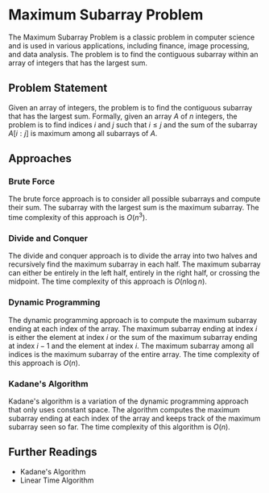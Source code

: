 # Maximum Subarray Problem

The Maximum Subarray Problem is a classic problem in computer science and is used in various applications, including finance, image processing, and data analysis. The problem is to find the contiguous subarray within an array of integers that has the largest sum. 

## Problem Statement

Given an array of integers, the problem is to find the contiguous subarray that has the largest sum. Formally, given an array $A$ of $n$ integers, the problem is to find indices $i$ and $j$ such that $i \leq j$ and the sum of the subarray $A[i:j]$ is maximum among all subarrays of $A$. 

## Approaches

### Brute Force

The brute force approach is to consider all possible subarrays and compute their sum. The subarray with the largest sum is the maximum subarray. The time complexity of this approach is $O(n^3)$.

### Divide and Conquer

The divide and conquer approach is to divide the array into two halves and recursively find the maximum subarray in each half. The maximum subarray can either be entirely in the left half, entirely in the right half, or crossing the midpoint. The time complexity of this approach is $O(n \log n)$.

### Dynamic Programming

The dynamic programming approach is to compute the maximum subarray ending at each index of the array. The maximum subarray ending at index $i$ is either the element at index $i$ or the sum of the maximum subarray ending at index $i-1$ and the element at index $i$. The maximum subarray among all indices is the maximum subarray of the entire array. The time complexity of this approach is $O(n)$.

### Kadane's Algorithm

Kadane's algorithm is a variation of the dynamic programming approach that only uses constant space. The algorithm computes the maximum subarray ending at each index of the array and keeps track of the maximum subarray seen so far. The time complexity of this algorithm is $O(n)$.

## Further Readings

- Kadane's Algorithm
- Linear Time Algorithm
